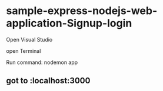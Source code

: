 # sample-express-nodejs-web-application-Signup-login

Open Visual Studio

open Terminal

Run command: nodemon app

got to :localhost:3000
-
